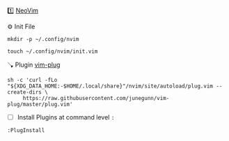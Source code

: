 :one: [NeoVim](https://neovim.io/)


:gear: Init File

```
mkdir -p ~/.config/nvim
```

```
touch ~/.config/nvim/init.vim
```

:plunger: Plugin [vim-plug](https://github.com/junegunn/vim-plug)

```
sh -c 'curl -fLo "${XDG_DATA_HOME:-$HOME/.local/share}"/nvim/site/autoload/plug.vim --create-dirs \
     https://raw.githubusercontent.com/junegunn/vim-plug/master/plug.vim'
```

- [ ] Install Plugins at command level `:`

```
:PlugInstall
```

